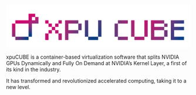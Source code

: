 ![Open Source at xpuCUBE](https://github.com/xpucube/.github/blob/main/xpuCUBE.png) 

xpuCUBE is a container-based virtualization software that splits NVIDIA GPUs Dynamically and Fully On Demand at NVIDIA’s Kernel Layer, a first of its kind in the industry. 

It has transformed and revolutionized accelerated computing, taking it to a new level.

